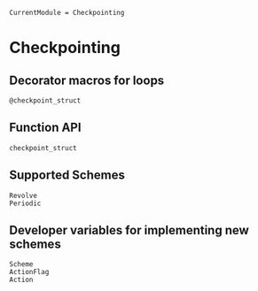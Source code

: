 ```@meta
CurrentModule = Checkpointing
```
# Checkpointing

## Decorator macros for loops
```@docs
@checkpoint_struct

```
## Function API
```@docs
checkpoint_struct
```

## Supported Schemes
```@docs
Revolve
Periodic

```

## Developer variables for implementing new schemes
```@docs
Scheme
ActionFlag
Action

```